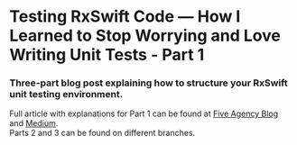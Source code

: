 # Testing RxSwift Code — How I Learned to Stop Worrying and Love Writing Unit Tests - Part 1
 
### Three-part blog post explaining how to structure your RxSwift unit testing environment.  
Full article with explanations for Part 1 can be found at [Five Agency Blog](https://five.agency/testing-rxswift-code-how-i-learned-to-stop-worrying-and-love-writing-unit-tests-part-1/) and [Medium](https://medium.com/@fivenyc/testing-rxswift-code-how-i-learned-to-stop-worrying-and-love-writing-unit-tests-part-1-55653e8027ac).  
Parts 2 and 3 can be found on different branches.
